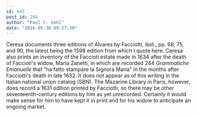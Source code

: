 ```yaml
---
id: 642
post_id: 294
author: "Paul F. Gehl"
date: "2016-09-30 09:57:30"
---
```

Ceresa documents three editions of Alvares by Facciotti, ibid., pp. 68, 75, and 90, the latest being the 1598 edition from which I quote here. Ceresa also prints an inventory of the Faccioti estate made in 1634 after the death of Faccioti's widow, Maria Zanetti, in which are recorded 244 *Grammatiche Emanuelle* that "ha fatto stampare la Signora Maria" in the months after Facciotti's death in late 1632. It does not appear as of this writing in the Italian national union catalog (SBN). The Mazarine Library in Paris, however, does record a 1631 edition printed by Facciotti, so there may be other seventeenth-century editions by him as yet unrecorded. Certainly it would make sense for him to have kept it in print and for his widow to anticipate an ongoing market.
